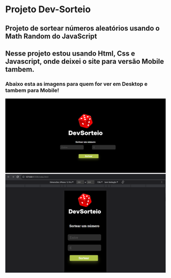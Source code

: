 <h1>
  Projeto Dev-Sorteio
</h1>
<h2>Projeto de sortear números aleatórios usando o Math Random do JavaScript</h2>
<h2>Nesse projeto estou usando Html, Css e Javascript, onde deixei o site para versão Mobile tambem.</h2>
<h3>Abaixo esta as imagens para quem for ver em Desktop e tambem para Mobile!</h3>
<img src="https://github.com/Weslley-silva23/projeto-dev-sorteio/blob/main/assets/desktop-dev-sorteio.png?raw=true">
<img src="https://github.com/Weslley-silva23/projeto-dev-sorteio/blob/main/assets/mobile-dev-sorteio.png?raw=true">
